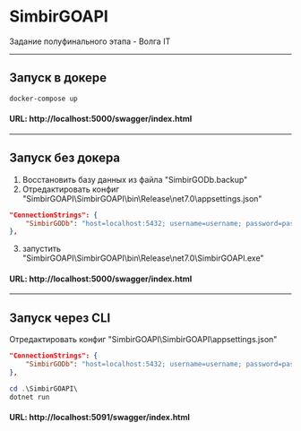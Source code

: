 # SimbirGOAPI

Задание полуфинального этапа - Волга IT

---

## Запуск в докере

```powershell
docker-compose up
```

#### URL: http://localhost:5000/swagger/index.html

---

## Запуск без докера

1. Восстановить базу данных из файла "SimbirGODb.backup"
2. Отредактировать конфиг "SimbirGOAPI\SimbirGOAPI\bin\Release\net7.0\appsettings.json"

```json
"ConnectionStrings": {
    "SimbirGODb": "host=localhost:5432; username=username; password=password; Database=database"
},
```

3. запустить "SimbirGOAPI\SimbirGOAPI\bin\Release\net7.0\SimbirGOAPI.exe"

#### URL: http://localhost:5000/swagger/index.html  

---

## Запуск через CLI

Отредактировать конфиг "SimbirGOAPI\SimbirGOAPI\appsettings.json"

```json
"ConnectionStrings": {
    "SimbirGODb": "host=localhost:5432; username=username; password=password; Database=database"
},
```

```powershell
cd .\SimbirGOAPI\
dotnet run
```

#### URL: http://localhost:5091/swagger/index.html